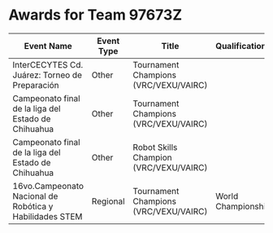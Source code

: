# Awards for Team 97673Z

| Event Name | Event Type | Title | Qualifications |
|------------|------------|-------|----------------|
| InterCECYTES Cd. Juárez: Torneo de Preparación | Other | Tournament Champions (VRC/VEXU/VAIRC) |  |
| Campeonato final de la liga del Estado de Chihuahua | Other | Tournament Champions (VRC/VEXU/VAIRC) |  |
| Campeonato final de la liga del Estado de Chihuahua | Other | Robot Skills Champion (VRC/VEXU/VAIRC) |  |
| 16vo.Campeonato Nacional de Robótica y Habilidades STEM | Regional | Tournament Champions (VRC/VEXU/VAIRC) | World Championship |

